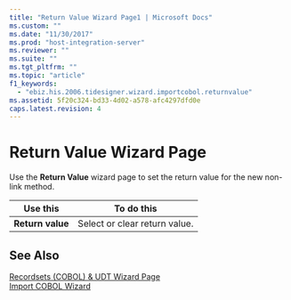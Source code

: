 ```yaml
---
title: "Return Value Wizard Page1 | Microsoft Docs"
ms.custom: ""
ms.date: "11/30/2017"
ms.prod: "host-integration-server"
ms.reviewer: ""
ms.suite: ""
ms.tgt_pltfrm: ""
ms.topic: "article"
f1_keywords: 
  - "ebiz.his.2006.tidesigner.wizard.importcobol.returnvalue"
ms.assetid: 5f20c324-bd33-4d02-a578-afc4297dfd0e
caps.latest.revision: 4
---
```

# Return Value Wizard Page
Use the **Return Value** wizard page to set the return value for the new non-link method.  
  
|Use this|To do this|  
|--------------|----------------|  
|**Return value**|Select or clear return value.|  
  
## See Also  
 [Recordsets (COBOL) & UDT Wizard Page](../core/recordsets-cobol-udt-wizard-page1.md)   
 [Import COBOL Wizard](../core/import-cobol-wizard1.md)